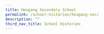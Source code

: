 ```yaml
---
title: Hougang Secondary School
permalink: /school-histories/hougang-sec/
description: ""
third_nav_title: School Histories
---
```

